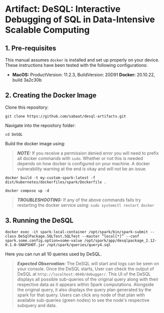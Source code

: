 # Artifact: DeSQL: Interactive Debugging of SQL in Data-Intensive Scalable Computing
## 1. Pre-requisites
This manual assumes `docker` is installed and set up properly on your device.\
These instructions have been tested with the following configurations: 
* **MacOS:** ProductVersion: 11.2.3, BuildVersion: 20D91
  **Docker:** 20.10.22, build 3a2c30b
## 2. Creating the Docker Image
Clone this repository:
```
git clone https://github.com/sabaat/desql-artifacts.git
```
Navigate into the repository folder:
```
cd DeSQL
```
Build the docker image using:
> **_NOTE:_** If you receive a permission denied error you will need to prefix all docker commands with `sudo`. Whether or not this is needed depends on how docker is configured on your machine. A docker vulnerability warning at the end is okay and will not be an issue.
```
docker build -t my-custom-spark:latest -f dist/kubernetes/dockerfiles/spark/Dockerfile .
```
```
docker compose up -d
```
> **_TROUBLESHOOTING:_** If any of the above commands fails try restarting the docker service using: `sudo systemctl restart docker`

## 3. Running the DeSQL
```
docker exec -it spark-local-container /opt/spark/bin/spark-submit --class DeSqlPackage.SQLTest.SQLTest --master “local[*]” --conf spark.some.config.option=some-value /opt/spark/app/desqlpackage_2.12-0.1.0-SNAPSHOT.jar /opt/spark/queries/query4.sql
```

Here you can run all 10 queries used by DeSQL.

> **_Expected Observation:_** The DeSQL will start and logs can be seen on your console. Once the DeSQL starts, User can check the output of DeSQL at `http://localhost:4040/debugger/`. This UI of the DeSQL displays all possible sub-queries of the original query along with their respective data as it appears within Spark computations. Alongside the original query, it also displays the query plan generated by the spark for that query. Users can click any node of that plan with available sub-queries (green nodes) to see the node's respective subquery and data.
